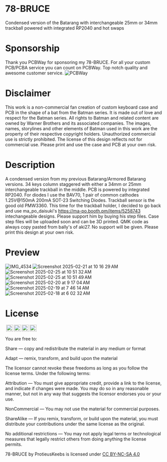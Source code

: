 # 78-BRUCE
Condensed version of the Batarang with interchangeable 25mm or 34mm trackball powered with integrated RP2040 and hot swaps

# Sponsorship
Thank you PCBWay for sponsoring my 78-BRUCE. For all your custom PCB/PCBA service you can count on PCBWay.  Top notch quality and awesome customer service.
![PCBWay](https://github.com/user-attachments/assets/807445ee-6698-4a98-9ab0-539473043073)

# Disclaimer
This work is a non-commercial fan creation of custom keyboard case and PCB in the shape of a bat from the Batman series. It is made out of love and respect for the Batman series. All rights to Batman and related content are owned by Warner Brothers and its associated companies. The images, names, storylines and other elements of Batman used in this work are the property of their respective copyright holders. Unauthorized commercial use is strictly prohibited. The license of this design reflects not for commercial use.
Please print and use the case and PCB at your own risk.

# Description
A condensed version from my previous Batarang/Armored Batarang versions. 34 keys column staggered with either a 34mm or 25mm interchangeable trackball in the middle. PCB is powered by integrated RP2040. For diodes I use the BAV70, 1 pair of common cathodes 1.25V@150mA 200mA SOT-23 Switching Diodes.  Trackball sensor is the good old PMW3360. This time for the trackball holder, I decided to go back and use ma_po_daisuki's https://ma-po.booth.pm/items/5258743 intechangeable designs. Please support him by buying his step files. Case step files will be uploaded soon and can be 3D printed. QMK code as always copy pasted from bally's of aki27. No support will be given. Please print this design at your own risk.

# Preview
![IMG_4534](https://github.com/user-attachments/assets/805bc9e3-0874-45f5-8669-91f44077aefb)
![Screenshot 2025-02-21 at 10 16 29 AM](https://github.com/user-attachments/assets/9405565c-3c31-4f17-a299-dca5d91722d1)
![Screenshot 2025-02-25 at 10 51 32 AM](https://github.com/user-attachments/assets/89abca9d-b6c9-4c08-b6a7-bea1f3886fbd)
![Screenshot 2025-02-25 at 10 51 49 AM](https://github.com/user-attachments/assets/a473d6c8-e4f0-4afb-bcfd-f3ab8081998d)
![Screenshot 2025-02-20 at 9 17 04 AM](https://github.com/user-attachments/assets/1d90a84f-029f-4ec2-951a-13372d9adce0)
![Screenshot 2025-02-19 at 7 46 14 AM](https://github.com/user-attachments/assets/e0c7cc0d-090a-4f71-8570-c98c5d8d8f4a)
![Screenshot 2025-02-18 at 6 02 32 AM](https://github.com/user-attachments/assets/bc2ec784-9bab-4990-99ba-efa2b69d5dcd)


# License

<img style="height:22px!important;margin-left:3px;vertical-align:text-bottom;" src="https://mirrors.creativecommons.org/presskit/icons/cc.svg?ref=chooser-v1"><img style="height:22px!important;margin-left:3px;vertical-align:text-bottom;" src="https://mirrors.creativecommons.org/presskit/icons/by.svg?ref=chooser-v1"><img style="height:22px!important;margin-left:3px;vertical-align:text-bottom;" src="https://mirrors.creativecommons.org/presskit/icons/nc.svg?ref=chooser-v1"><img style="height:22px!important;margin-left:3px;vertical-align:text-bottom;" src="https://mirrors.creativecommons.org/presskit/icons/sa.svg?ref=chooser-v1"></a></p>

You are free to:

Share — copy and redistribute the material in any medium or format

Adapt — remix, transform, and build upon the material

The licensor cannot revoke these freedoms as long as you follow the license terms.
Under the following terms:

Attribution — You must give appropriate credit, provide a link to the license, and indicate if changes were made. You may do so in any reasonable manner, but not in any way that suggests the licensor endorses you or your use.

NonCommercial — You may not use the material for commercial purposes.

ShareAlike — If you remix, transform, or build upon the material, you must distribute your contributions under the same license as the original.

No additional restrictions — You may not apply legal terms or technological measures that legally restrict others from doing anything the license permits.

78-BRUCE by ProtieusKeebs is licensed under [CC BY-NC-SA 4.0](https://creativecommons.org/licenses/by-nc-sa/4.0/?ref=chooser-v1)
